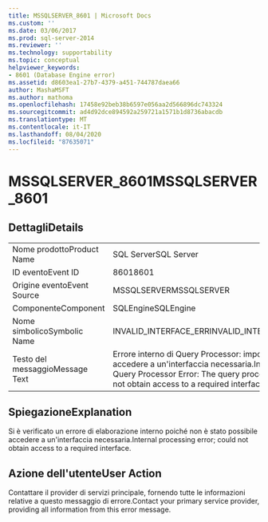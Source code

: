 ```yaml
---
title: MSSQLSERVER_8601 | Microsoft Docs
ms.custom: ''
ms.date: 03/06/2017
ms.prod: sql-server-2014
ms.reviewer: ''
ms.technology: supportability
ms.topic: conceptual
helpviewer_keywords:
- 8601 (Database Engine error)
ms.assetid: d8603ea1-27b7-4379-a451-744787daea66
author: MashaMSFT
ms.author: mathoma
ms.openlocfilehash: 17458e92beb38b6597e056aa2d566896dc743324
ms.sourcegitcommit: ad4d92dce894592a259721a1571b1d8736abacdb
ms.translationtype: MT
ms.contentlocale: it-IT
ms.lasthandoff: 08/04/2020
ms.locfileid: "87635071"
---
```

# <a name="mssqlserver_8601"></a><span data-ttu-id="4abf0-102">MSSQLSERVER_8601</span><span class="sxs-lookup"><span data-stu-id="4abf0-102">MSSQLSERVER_8601</span></span>
    
## <a name="details"></a><span data-ttu-id="4abf0-103">Dettagli</span><span class="sxs-lookup"><span data-stu-id="4abf0-103">Details</span></span>  
  
|||  
|-|-|  
|<span data-ttu-id="4abf0-104">Nome prodotto</span><span class="sxs-lookup"><span data-stu-id="4abf0-104">Product Name</span></span>|<span data-ttu-id="4abf0-105">SQL Server</span><span class="sxs-lookup"><span data-stu-id="4abf0-105">SQL Server</span></span>|  
|<span data-ttu-id="4abf0-106">ID evento</span><span class="sxs-lookup"><span data-stu-id="4abf0-106">Event ID</span></span>|<span data-ttu-id="4abf0-107">8601</span><span class="sxs-lookup"><span data-stu-id="4abf0-107">8601</span></span>|  
|<span data-ttu-id="4abf0-108">Origine evento</span><span class="sxs-lookup"><span data-stu-id="4abf0-108">Event Source</span></span>|<span data-ttu-id="4abf0-109">MSSQLSERVER</span><span class="sxs-lookup"><span data-stu-id="4abf0-109">MSSQLSERVER</span></span>|  
|<span data-ttu-id="4abf0-110">Componente</span><span class="sxs-lookup"><span data-stu-id="4abf0-110">Component</span></span>|<span data-ttu-id="4abf0-111">SQLEngine</span><span class="sxs-lookup"><span data-stu-id="4abf0-111">SQLEngine</span></span>|  
|<span data-ttu-id="4abf0-112">Nome simbolico</span><span class="sxs-lookup"><span data-stu-id="4abf0-112">Symbolic Name</span></span>|<span data-ttu-id="4abf0-113">INVALID_INTERFACE_ERR</span><span class="sxs-lookup"><span data-stu-id="4abf0-113">INVALID_INTERFACE_ERR</span></span>|  
|<span data-ttu-id="4abf0-114">Testo del messaggio</span><span class="sxs-lookup"><span data-stu-id="4abf0-114">Message Text</span></span>|<span data-ttu-id="4abf0-115">Errore interno di Query Processor: impossibile accedere a un'interfaccia necessaria.</span><span class="sxs-lookup"><span data-stu-id="4abf0-115">Internal Query Processor Error: The query processor could not obtain access to a required interface.</span></span>|  
  
## <a name="explanation"></a><span data-ttu-id="4abf0-116">Spiegazione</span><span class="sxs-lookup"><span data-stu-id="4abf0-116">Explanation</span></span>  
 <span data-ttu-id="4abf0-117">Si è verificato un errore di elaborazione interno poiché non è stato possibile accedere a un'interfaccia necessaria.</span><span class="sxs-lookup"><span data-stu-id="4abf0-117">Internal processing error; could not obtain access to a required interface.</span></span>  
  
## <a name="user-action"></a><span data-ttu-id="4abf0-118">Azione dell'utente</span><span class="sxs-lookup"><span data-stu-id="4abf0-118">User Action</span></span>  
 <span data-ttu-id="4abf0-119">Contattare il provider di servizi principale, fornendo tutte le informazioni relative a questo messaggio di errore.</span><span class="sxs-lookup"><span data-stu-id="4abf0-119">Contact your primary service provider, providing all information from this error message.</span></span>  
  
  
